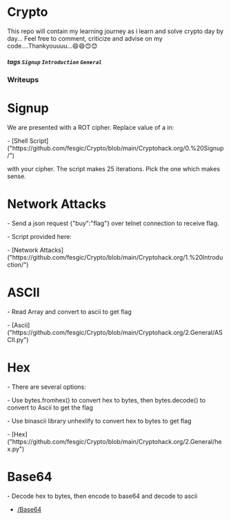 # Crypto
This repo will contain my learning journey as i learn and solve crypto day by day...
Feel free to comment, criticize and advise on my code....Thankyouuuu...😄😄😊😊
##### tags `Signup` `Introduction` `General`
### Writeups

<h1>Signup</h1>
<p>We are presented with a ROT cipher. Replace value of a in:</p>
- [Shell Script]("https://github.com/fesgic/Crypto/blob/main/Cryptohack.org/0.%20Signup/")
<p>with your cipher. The script makes 25 iterations. Pick the one which makes sense.</p>

<h1>Network Attacks</h1>
<p>- Send a json request {"buy":"flag"} over telnet connection to receive flag.</p>
<p>- Script provided here:</p>
- [Network Attacks]("https://github.com/fesgic/Crypto/blob/main/Cryptohack.org/1.%20Introduction/")

<h1>ASCII</h1>
<p>- Read Array and convert to ascii to get flag</p>
- [Ascii]("https://github.com/fesgic/Crypto/blob/main/Cryptohack.org/2.General/ASCII.py")

<h1>Hex</h1>
<p>- There are several options:
<p>- Use bytes.fromhex() to convert hex to bytes, then bytes.decode() to convert to Ascii to get the flag</p>
<p>- Use binascii library unhexlify to convert hex to bytes to get flag</p>
- [Hex]("https://github.com/fesgic/Crypto/blob/main/Cryptohack.org/2.General/hex.py")

<h1>Base64</h1>
<p>- Decode hex to bytes, then encode to base64 and decode to ascii</p>

- [/Base64]("https://github.com/fesgic/Crypto/blob/main/Cryptohack.org/2.General/encodebase.py")

<h1>
